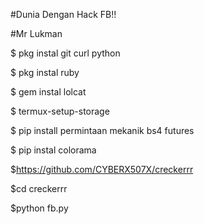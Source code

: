 #Dunia Dengan Hack FB!!

#Mr Lukman

$ pkg instal git curl python

$ pkg instal ruby

$ gem instal lolcat

$ termux-setup-storage

$ pip install permintaan mekanik bs4 futures

$ pip instal colorama

$https://github.com/CYBERX507X/creckerrr

$cd creckerrr

$python fb.py
